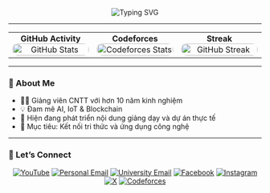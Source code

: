 <!-- ==================== HEADER ==================== -->
<p align="center">
  <img src="https://readme-typing-svg.herokuapp.com?font=Fira+Code&size=32&duration=3000&pause=700&color=FFFFFF&center=true&vCenter=true&width=600&height=60&lines=Hello+World%2C+I%27m+Gia;Welcome+to+my+GitHub+Profile" alt="Typing SVG" />
</p>

---

<!-- ==================== PROFILE CARDS ==================== -->
<table align="center" width="100%">
  <tr>
    <td align="center" width="25%">
      <strong>GitHub Activity</strong><br/>
      <a href="https://github.com/SmallChicken2k5">
        <img src="https://github-readme-stats.vercel.app/api?username=SmallChicken2k5&show_icons=true&theme=radical"
             alt="GitHub Stats"
             style="border-radius:10px; width:100%;"/>
      </a>
    </td>
    <td align="center" width="25%">
      <strong>Codeforces</strong><br/>
      <a href="https://codeforces.com/profile/smallchick_gia">
        <img src="https://codeforces-readme-stats.vercel.app/api/card?username=smallchick_gia&theme=dark"
             alt="Codeforces Stats"
             style="border-radius:10px; width:100%;"/>
      </a>
    </td>
    <td align="center" width="25%">
      <strong>Streak</strong><br/>
      <a href="https://github.com/SmallChicken2k5">
        <img src="https://github-readme-streak-stats.herokuapp.com/?user=SmallChicken2k5&theme=radical"
             alt="GitHub Streak"
             style="border-radius:10px; width:100%;"/>
      </a>
    </td>
  </tr>
</table>

---
<!-- ==================== ABOUT ME ==================== -->
### 🔭 About Me
- 👨‍🏫 Giảng viên CNTT với hơn 10 năm kinh nghiệm  
- 💡 Đam mê AI, IoT & Blockchain  
- 🌱 Hiện đang phát triển nội dung giảng dạy và dự án thực tế  
- 🎯 Mục tiêu: Kết nối tri thức và ứng dụng công nghệ  

---

<!-- ==================== CONNECT ==================== -->
### 🔗 Let’s Connect
<p align="center">
  <a href="https://www.youtube.com/@phugia2k5"><img src="https://img.shields.io/badge/YouTube-Subscribe-red?logo=youtube" alt="YouTube" /></a>
  <a href="mailto:thp.gia@gmail.com"><img src="https://img.shields.io/badge/Email-Personal-red?logo=gmail" alt="Personal Email" /></a>
  <a href="mailto:thaihophugiak16@siu.edu.vn"><img src="https://img.shields.io/badge/Email-University-blue?logo=gmail" alt="University Email" /></a>
  <a href="https://www.facebook.com/phugia.thaiho/"><img src="https://img.shields.io/badge/Facebook-Connect-1877F2?logo=facebook" alt="Facebook" /></a>
  <a href="https://www.instagram.com/smchick.gia/"><img src="https://img.shields.io/badge/Instagram-Follow-E4405F?logo=instagram" alt="Instagram" /></a>
  <a href="https://x.com/Thp_Gia"><img src="https://img.shields.io/badge/X-Follow-000000?logo=x" alt="X" /></a>
  <a href="https://codeforces.com/profile/smallchick_gia"><img src="https://img.shields.io/badge/Codeforces-Profile-1F8ACB?logo=codeforces" alt="Codeforces" /></a>
</p>
